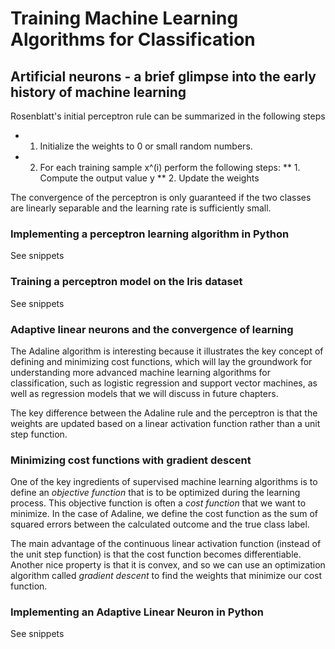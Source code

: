 # Training Machine Learning Algorithms for Classification

## Artificial neurons - a brief glimpse into the early history of machine learning

Rosenblatt's initial perceptron rule can be summarized in the following steps
* 1. Initialize the weights to 0 or small random numbers.
* 2. For each training sample x^(i) perform the following steps:
** 1. Compute the output value y
** 2. Update the weights

The convergence of the perceptron is only guaranteed if the two classes are linearly separable and the learning rate is sufficiently small.

### Implementing a perceptron learning algorithm in Python
See snippets

### Training a perceptron model on the Iris dataset
See snippets

### Adaptive linear neurons and the convergence of learning
The Adaline algorithm is interesting because it illustrates the key concept of defining and minimizing cost functions, which will lay the groundwork for understanding more advanced machine learning algorithms for classification, such as logistic regression and support vector machines, as well as regression models that we will discuss in future chapters.

The key difference between the Adaline rule and the perceptron is that the weights are updated based on a linear activation function rather than a unit step function.

### Minimizing cost functions with gradient descent
One of the key ingredients of supervised machine learning algorithms is to define an *objective function* that is to be optimized during the learning process.  This objective function is often a *cost function* that we want to minimize.  In the case of Adaline, we define the cost function as the sum of squared errors between the calculated outcome and the true class label.

The main advantage of the continuous linear activation function (instead of the unit step function) is that the cost function becomes differentiable.  Another nice property is that it is convex, and so we can use an optimization algorithm called *gradient descent* to find the weights that minimize our cost function.

### Implementing an Adaptive Linear Neuron in Python
See snippets